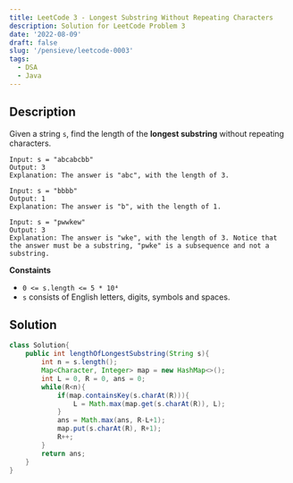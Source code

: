 ```yaml
---
title: LeetCode 3 - Longest Substring Without Repeating Characters
description: Solution for LeetCode Problem 3
date: '2022-08-09'
draft: false
slug: '/pensieve/leetcode-0003'
tags:
  - DSA
  - Java
---
```


## Description

Given a string `s`, find the length of the **longest substring** without repeating characters.

```example
Input: s = "abcabcbb"
Output: 3
Explanation: The answer is "abc", with the length of 3.
```

```example
Input: s = "bbbb"
Output: 1
Explanation: The answer is "b", with the length of 1.
```

```example
Input: s = "pwwkew"
Output: 3
Explanation: The answer is "wke", with the length of 3. Notice that the answer must be a substring, "pwke" is a subsequence and not a substring.
```

**Constaints**
- `0 <= s.length <= 5 * 10⁴`
- `s` consists of English letters, digits, symbols and spaces.

## Solution

```java
class Solution{
    public int lengthOfLongestSubstring(String s){
        int n = s.length();
        Map<Character, Integer> map = new HashMap<>();
        int L = 0, R = 0, ans = 0;
        while(R<n){
            if(map.containsKey(s.charAt(R))){
                L = Math.max(map.get(s.charAt(R)), L);
            }
            ans = Math.max(ans, R-L+1);
            map.put(s.charAt(R), R+1);
            R++;
        }
        return ans;
    }
}
```